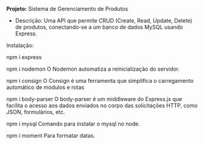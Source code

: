 **Projeto:** Sistema de Gerenciamento de Produtos
- Descrição: Uma API que permite CRUD (Create, Read, Update, Delete) de produtos,
conectando-se a um banco de dados MySQL usando Express.


Instalação:

npm i express

npm i nodemon O Nodemon automatiza a reinicialização do servidor.

npm i consign O Consign é uma ferramenta que simplifica o carregamento automático de módulos e rotas

npm i body-parser O body-parser é um middleware do Express.js que facilita o acesso aos dados enviados no corpo das solicitações HTTP, como JSON, formulários, etc.

npm i mysql Comando para instalar o mysql no node.

npm i moment Para formatar datas.